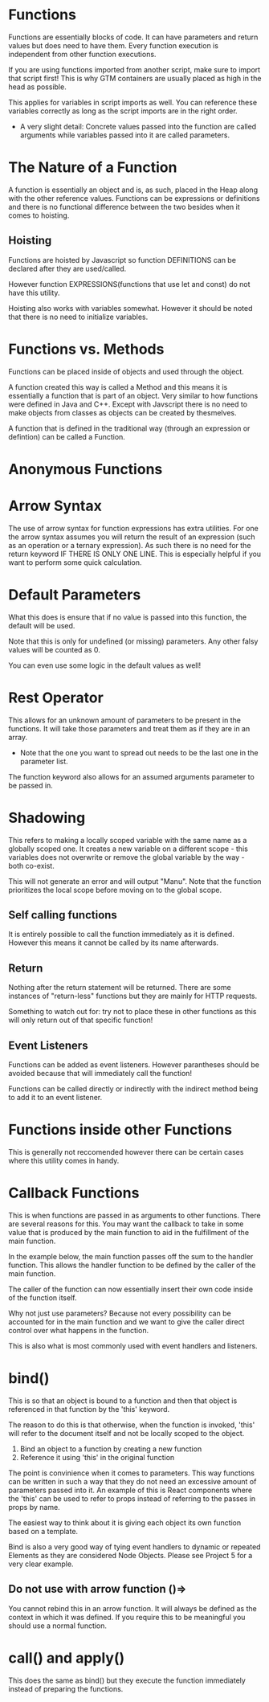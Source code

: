 # Functions

Functions are essentially blocks of code. It can have parameters and return values but does need to have them. Every function execution is independent from other function executions.

If you are using functions imported from another script, make sure to import that script first! This is why GTM containers are usually placed as high in the head as possible.

This applies for variables in script imports as well. You can reference these variables correctly as long as the script imports are in the right order.

- A very slight detail: Concrete values passed into the function are called arguments while variables passed into it are called parameters.

# The Nature of a Function

A function is essentially an object and is, as such, placed in the Heap along with the other reference values. Functions can be expressions or definitions and there is no functional difference between the two besides when it comes to hoisting.

## Hoisting

Functions are hoisted by Javascript so function DEFINITIONS can be declared after they are used/called.

However function EXPRESSIONS(functions that use let and const) do not have this utility.

Hoisting also works with variables somewhat. However it should be noted that there is no need to initialize variables.

# Functions vs. Methods

Functions can be placed inside of objects and used through the object.

<script>
const person = {
    name: "Max",
    greet: function greet(){
        console.log('Hello there!');
    }
}
</script>

A function created this way is called a Method and this means it is essentially a function that is part of an object. Very similar to how functions were defined in Java and C++. Except with Javscript there is no need to make objects from classes as objects can be created by thesmelves.

A function that is defined in the traditional way (through an expression or defintion) can be called a Function.

# Anonymous Functions

<script>
//add event listeners
startGameBtn.addEventListener("click", function () {
  console.log("Game is starting...");
});
</script>

# Arrow Syntax

The use of arrow syntax for function expressions has extra utilities. For one the arrow syntax assumes you will return the result of an expression (such as an operation or a ternary expression). As such there is no need for the return keyword IF THERE IS ONLY ONE LINE. This is especially helpful if you want to perform some quick calculation.

<script>
const add = (a,b) => a+b;

//other ways to express this:
// arg => {}
// (a,b) => a + b
// (a,b) => { a*=2; return a+b; }

const add2 = function(a,b){
  return a+b;
}
</script>

# Default Parameters

<script>
const add = (a=3,b) => a+b;
</script>

What this does is ensure that if no value is passed into this function,
the default will be used.

Note that this is only for undefined (or missing) parameters. Any other falsy values will be counted as 0.

You can even use some logic in the default values as well!

<script>
const add = (a,b= a >7?5:3) => a+b;
</script>

# Rest Operator

This allows for an unknown amount of parameters to be present in the functions. It will take those parameters and treat them as if they are in an array.

<script>
const sumUp = (multiplier, ...numbers) =>{
    let sum = 0;
    for(const num of numbers){
        sum+=num;
    }
    return sum*multiplier;
}
console.log(sumUp(10,5,6));
</script>

- Note that the one you want to spread out needs to be the last one in the parameter list.

The function keyword also allows for an assumed arguments parameter to be passed in.

<script>
const sumUp = function (){
    let sum = 0;
    for(const num of arguments){
        sum+=num;
    }
    return sum;
}
console.log(sumUp(10,5,6));
</script>

# Shadowing

This refers to making a locally scoped variable with the same name as a globally scoped one. It creates a new variable on a different scope - this variables does not overwrite or remove the global variable by the way - both co-exist.

<script>
let userName="Max"
function display(){
    let userName="Manu";
    alert(userName);
}
display();
</script>

This will not generate an error and will output "Manu". Note that the function prioritizes the local scope before moving on to the global scope.

## Self calling functions

It is entirely possible to call the function immediately as it is defined. However this means it cannot be called by its name afterwards.

## Return

Nothing after the return statement will be returned. There are some instances of "return-less" functions but they are mainly for HTTP requests.

Something to watch out for: try not to place these in other functions as this will only return out of that specific function!

## Event Listeners

Functions can be added as event listeners. However parantheses should be avoided because that will immediately call the function!

Functions can be called directly or indirectly with the indirect method being to add it to an event listener.

# Functions inside other Functions

This is generally not reccomended however there can be certain cases where this utility comes in handy.

<script>
const sumUp = function (){
    let sum = 0;
    for(const num of arguments){
        sum+=num;
    }
    return sum;
}
console.log(sumUp(10,5,6));
</script>

# Callback Functions

This is when functions are passed in as arguments to other functions. There are several reasons for this. You may want the callback to take in some value that is produced by the main function to aid in the fulfillment of the main function.

In the example below, the main function passes off the sum to the handler function. This allows the handler function to be defined by the caller of the main function.

The caller of the function can now essentially insert their own code inside of the function itself.

Why not just use parameters? Because not every possibility can be accounted for in the main function and we want to give the caller direct control over what happens in the function.

This is also what is most commonly used with event handlers and listeners.

<script>
// main function
const sumUp = (resultHandler, ...numbers) => {
  const validateNumber = (number) => {
    return isNaN(number) ? 0 : number;
  };

  let sum = 0;
  for (const num of numbers) {
    sum += validateNumber(num);
  }

  resultHandler(sum);
};
// callback function
const showResult = (result) => {
  console.log("Joey says the result is " + result);
};
// using main function and passing in the callback
sumUp(showResult, 10, 20);
// using main function and defining callback directly
sumUp(
  (finalSum) => {
    console.log("The sum is " + finalSum);
  },
  100,
  200,
  700
);
</script>

# bind()

This is so that an object is bound to a function and then that object is referenced in that function by the 'this' keyword.

The reason to do this is that otherwise, when the function is invoked, 'this' will refer to the document itself and not be locally scoped to the object.

1. Bind an object to a function by creating a new function
2. Reference it using 'this' in the original function

The point is convinience when it comes to parameters. This way functions can be written in such a way that they do not need an excessive amount of parameters passed into it. An example of this is React components where the 'this' can be used to refer to props instead of referring to the passes in props by name.

The easiest way to think about it is giving each object its own function based on a template. 

<script>
const c1 = {
  x:5,
  y:10
}

function printCoordinates(){
  console.log(this.x); // output: 5
}

const c1_func = printCoordinates.bind(c1); // new function is old function bound to object

c1_func();
</script>

Bind is also a very good way of tying event handlers to dynamic or repeated Elements as they are considered Node Objects. Please see Project 5 for a very clear example. 

## Do not use with arrow function ()=>

You cannot rebind this in an arrow function. It will always be defined as the context in which it was defined. If you require this to be meaningful you should use a normal function.



# call() and apply()

This does the same as bind() but they execute the function immediately instead of preparing the functions. 